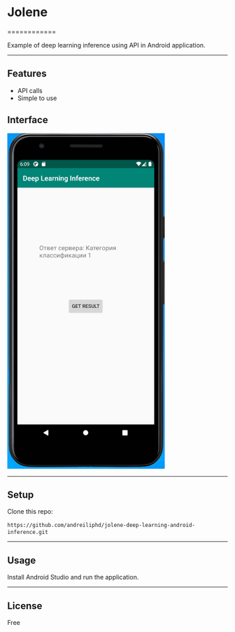 # Jolene
============

Example of deep learning inference using API in Android application.

---

## Features
- API calls
- Simple to use

## Interface
![Jolene](https://github.com/andreiliphd/jolene-deep-learning-android-inference/blob/master/img/jolene-example.png)

---

## Setup
Clone this repo:

```
https://github.com/andreiliphd/jolene-deep-learning-android-inference.git
```

---


## Usage

Install Android Studio and run the application.

---

## License
Free
